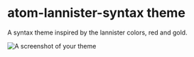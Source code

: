 # atom-lannister-syntax theme

A syntax theme inspired by the lannister colors, red and gold.

![A screenshot of your theme](https://f.cloud.github.com/assets/69169/2289498/4c3cb0ec-a009-11e3-8dbd-077ee11741e5.gif)
